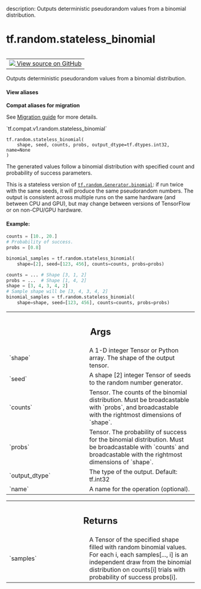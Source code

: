 description: Outputs deterministic pseudorandom values from a binomial distribution.

<div itemscope itemtype="http://developers.google.com/ReferenceObject">
<meta itemprop="name" content="tf.random.stateless_binomial" />
<meta itemprop="path" content="Stable" />
</div>

# tf.random.stateless_binomial

<!-- Insert buttons and diff -->

<table class="tfo-notebook-buttons tfo-api nocontent" align="left">
<td>
  <a target="_blank" href="https://github.com/tensorflow/tensorflow/blob/r2.2/tensorflow/python/ops/stateless_random_ops.py#L132-L197">
    <img src="https://www.tensorflow.org/images/GitHub-Mark-32px.png" />
    View source on GitHub
  </a>
</td>
</table>



Outputs deterministic pseudorandom values from a binomial distribution.

<section class="expandable">
  <h4 class="showalways">View aliases</h4>
  <p>
<b>Compat aliases for migration</b>
<p>See
<a href="https://www.tensorflow.org/guide/migrate">Migration guide</a> for
more details.</p>
<p>`tf.compat.v1.random.stateless_binomial`</p>
</p>
</section>

<pre class="devsite-click-to-copy prettyprint lang-py tfo-signature-link">
<code>tf.random.stateless_binomial(
    shape, seed, counts, probs, output_dtype=tf.dtypes.int32, name=None
)
</code></pre>



<!-- Placeholder for "Used in" -->

The generated values follow a binomial distribution with specified count and
probability of success parameters.

This is a stateless version of <a href="../../tf/random/Generator.md#binomial"><code>tf.random.Generator.binomial</code></a>: if run twice
with the same seeds, it will produce the same pseudorandom numbers. The
output is consistent across multiple runs on the same hardware (and between
CPU and GPU), but may change between versions of TensorFlow or on non-CPU/GPU
hardware.

#### Example:



```python
counts = [10., 20.]
# Probability of success.
probs = [0.8]

binomial_samples = tf.random.stateless_binomial(
    shape=[2], seed=[123, 456], counts=counts, probs=probs)

counts = ... # Shape [3, 1, 2]
probs = ...  # Shape [1, 4, 2]
shape = [3, 4, 3, 4, 2]
# Sample shape will be [3, 4, 3, 4, 2]
binomial_samples = tf.random.stateless_binomial(
    shape=shape, seed=[123, 456], counts=counts, probs=probs)
```

<!-- Tabular view -->
 <table class="responsive fixed orange">
<colgroup><col width="214px"><col></colgroup>
<tr><th colspan="2"><h2 class="add-link">Args</h2></th></tr>

<tr>
<td>
`shape`
</td>
<td>
A 1-D integer Tensor or Python array. The shape of the output tensor.
</td>
</tr><tr>
<td>
`seed`
</td>
<td>
A shape [2] integer Tensor of seeds to the random number generator.
</td>
</tr><tr>
<td>
`counts`
</td>
<td>
Tensor. The counts of the binomial distribution. Must be
broadcastable with `probs`, and broadcastable with the rightmost
dimensions of `shape`.
</td>
</tr><tr>
<td>
`probs`
</td>
<td>
Tensor. The probability of success for the binomial distribution.
Must be broadcastable with `counts` and broadcastable with the rightmost
dimensions of `shape`.
</td>
</tr><tr>
<td>
`output_dtype`
</td>
<td>
The type of the output. Default: tf.int32
</td>
</tr><tr>
<td>
`name`
</td>
<td>
A name for the operation (optional).
</td>
</tr>
</table>



<!-- Tabular view -->
 <table class="responsive fixed orange">
<colgroup><col width="214px"><col></colgroup>
<tr><th colspan="2"><h2 class="add-link">Returns</h2></th></tr>

<tr>
<td>
`samples`
</td>
<td>
A Tensor of the specified shape filled with random binomial
values.  For each i, each samples[..., i] is an independent draw from
the binomial distribution on counts[i] trials with probability of
success probs[i].
</td>
</tr>
</table>

